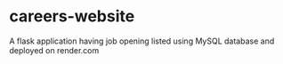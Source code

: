 # careers-website
A flask application having job opening listed using MySQL database and deployed on render.com
